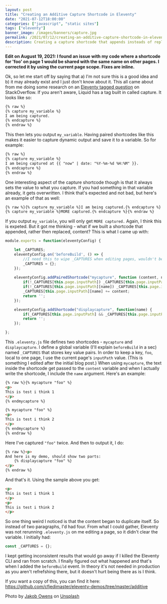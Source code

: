 ```yaml
---
layout: post
title: "Creating an Additive Capture Shortcode in Eleventy"
date: "2021-07-12T18:00:00"
categories: ["javascript", "static sites"]
tags: ["eleventy"]
banner_image: /images/banners/capture.jpg
permalink: /2021/07/12/creating-an-additive-capture-shortcode-in-eleventy
description: Creating a capture shortcode that appends insteads of replacing
---
```


**Edit on August 19, 2021: I found an issue with my code where a shortcode for 'foo' on page 1 would be shared with the same name on other pages. I corrected it by using the current page scope. Fixes are inline.**

Ok, so let me start off by saying that a) I'm not sure this is a good idea and b) it may already exist and I just don't know about it. This all came about from me doing some research on an [Eleventy tagged question](https://stackoverflow.com/questions/tagged/eleventy) on StackOverflow. If you aren't aware, Liquid has a tag built in called capture. It looks like so:

```html
{% raw %}
{% capture my_variable %}
I am being captured.
{% endcapture %}
{% endraw %}
```

This then lets you output `my_variable`. Having paired shortcodes like this makes it easier to capture dynamic output and save it to a variable. So for example:

```html
{% raw %}
{% capture my_variable %}
I am being captured at {{ "now" | date: "%Y-%m-%d %H:%M" }}.
{% endcapture %}
{% endraw %}
```

One interesting aspect of the capture shortcode though is that it always sets the value to what you capture. If you had something in that variable already, it gets overwritten. I think that's expected and not bad, but here's an example of that as well:

```html
{% raw %}{% capture my_variable %}I am being captured.{% endcapture %}
{% capture my_variable %}MORE captured.{% endcapture %}{% endraw %}
```

If you output `my_variable`, you will only get `MORE captured.` Again, I think this is expeted. But it got me thinking - what if we built a shortcode that appended, rather then replaced, content? This is what I came up with:

```js
module.exports = function(eleventyConfig) {

	let _CAPTURES;
	eleventyConfig.on('beforeBuild', () => {
		//I need this to wipe _CAPTURES when editing pages, wouldn't be an issue in prod
    	_CAPTURES = {};
	});
	
	eleventyConfig.addPairedShortcode("mycapture", function (content, name) {
		if(!_CAPTURES[this.page.inputPath]) _CAPTURES[this.page.inputPath] = {};
		if(!_CAPTURES[this.page.inputPath][name]) _CAPTURES[this.page.inputPath][name] = '';
		_CAPTURES[this.page.inputPath][name] += content;
		return '';
	});

	eleventyConfig.addShortcode("displaycapture", function(name) {
		if(_CAPTURES[this.page.inputPath] && _CAPTURES[this.page.inputPath][name]) return _CAPTURES[this.page.inputPath][name];
		return '';
	});

};
```

This `.eleventy.js` file defines two shortcodes - `mycapture` and `displaycapture`. I define a global variable (I'll explain `beforeBuild` in a sec) named `_CAPTURES` that stores key value pairs. In order to keep a key, `foo`, local to one page, I use the current page's `inputPath` value. (This is something I edited after the initial blog post.)  When using `mycapture`, the text inside the shortcode get passed to the `content` variable and when I actually write the shortcode, I include the `name` argument. Here's an example:

```html
{% raw %}{% mycapture "foo" %}
<p>
This is test i think 1
</p>
{% endmycapture %}

{% mycapture "foo" %}
<p>
This is test i think 2 
</p>
{% endmycapture %}
{% endraw %}
```

Here I've captured `"foo"` twice. And then to output it, I do:

```html
{% raw %}<p>
And here is my demo, should show two parts:
    {% displaycapture "foo" %}
</p>
{% endraw %}
```

And that's it. Using the sample above you get:

```html
<p>
This is test i think 1
</p>
<p>
This is test i think 2
</p>
```

So one thing weird I noticed is that the content began to duplicate itself. So instead of two paragraphs, I'd had four. From what I could gather, Eleventy was not rerunning `.eleventy.js` on me editing a page, so it didn't clear the variable. I initially had:

```js
const _CAPTURES = {};
```

I kept getting inconsistent results that would go away if I killed the Eleventy CLI and ran from scratch. I finally figured out what happened and that's when I added the `beforeBuild` event. In theory it's not needed in production as you aren't refrefshing there, but it doesn't hurt being there as is I think. 

If you want a copy of this, you can find it here: <https://github.com/cfjedimaster/eleventy-demos/tree/master/additive>

Photo by <a href="https://unsplash.com/@jakobowens1?utm_source=unsplash&utm_medium=referral&utm_content=creditCopyText">Jakob Owens</a> on <a href="https://unsplash.com/s/photos/capture?utm_source=unsplash&utm_medium=referral&utm_content=creditCopyText">Unsplash</a>
